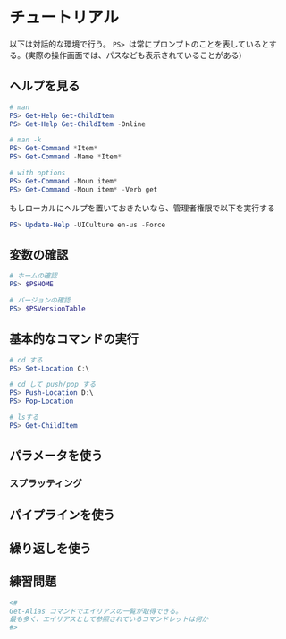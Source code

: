 # チュートリアル

以下は対話的な環境で行う。
`PS> `は常にプロンプトのことを表しているとする。(実際の操作画面では、パスなども表示されていることがある)

## ヘルプを見る

```PowerShell
# man
PS> Get-Help Get-ChildItem
PS> Get-Help Get-ChildItem -Online

# man -k
PS> Get-Command *Item*
PS> Get-Command -Name *Item*

# with options
PS> Get-Command -Noun item*
PS> Get-Command -Noun item* -Verb get
```

もしローカルにヘルプを置いておきたいなら、管理者権限で以下を実行する
```PowerShell
PS> Update-Help -UICulture en-us -Force
```

## 変数の確認

```PowerShell
# ホームの確認
PS> $PSHOME

# バージョンの確認
PS> $PSVersionTable
```

## 基本的なコマンドの実行

```PowerShell
# cd する
PS> Set-Location C:\

# cd して push/pop する
PS> Push-Location D:\
PS> Pop-Location

# lsする
PS> Get-ChildItem
```

## パラメータを使う

### スプラッティング

## パイプラインを使う

## 繰り返しを使う


## 練習問題

```PowerShell
<#
Get-Alias コマンドでエイリアスの一覧が取得できる。
最も多く、エイリアスとして参照されているコマンドレットは何か
#>
```

